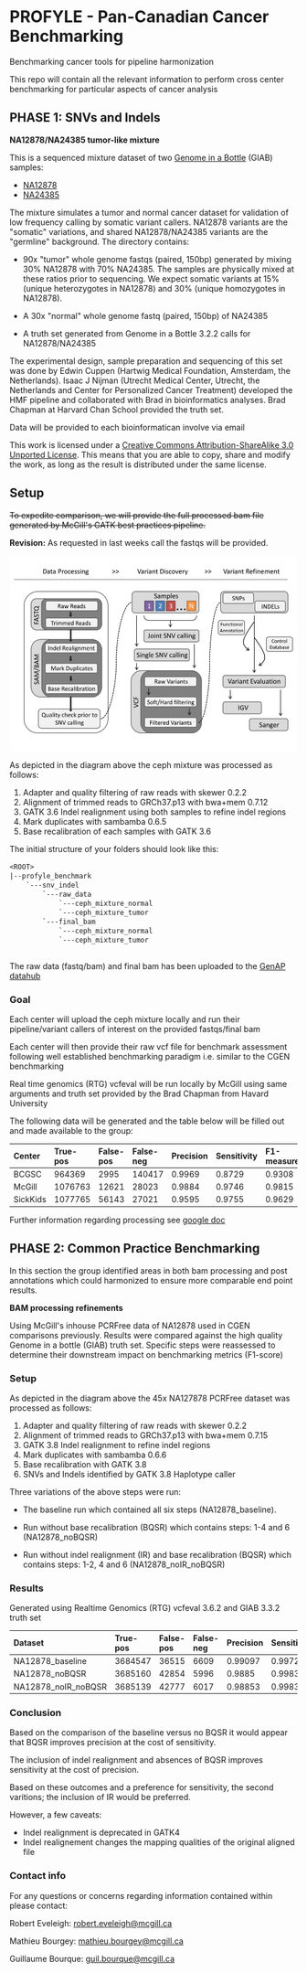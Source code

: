 # PROFYLE - Pan-Canadian Cancer Benchmarking
Benchmarking cancer tools for pipeline harmonization

This repo will contain all the relevant information to perform cross center benchmarking for particular aspects of cancer analysis

PHASE 1: SNVs and Indels
------------------------

**NA12878/NA24385 tumor-like mixture**

This is a sequenced mixture dataset of two [Genome in a Bottle](http://jimb.stanford.edu/giab/) (GIAB) samples:

- [NA12878](https://catalog.coriell.org/0/Sections/Search/Sample_Detail.aspx?Ref=GM12878&product=CC)
- [NA24385](https://catalog.coriell.org/0/Sections/Search/Sample_Detail.aspx?Ref=GM24385&product=CC)

The mixture simulates a tumor and normal cancer dataset for validation of low
frequency calling by somatic variant callers. NA12878 variants are the "somatic"
variations, and shared NA12878/NA24385 variants are the "germline" background.
The directory contains:

- 90x "tumor" whole genome fastqs (paired, 150bp) generated by mixing 30%
  NA12878 with 70% NA24385. The samples are physically mixed at these ratios
  prior to sequencing. We expect somatic variants at 15% (unique heterozygotes
  in NA12878) and 30% (unique homozygotes in NA12878).
  
- A 30x "normal" whole genome fastq (paired, 150bp) of NA24385

- A truth set generated from Genome in a Bottle 3.2.2 calls for NA12878/NA24385

The experimental design, sample preparation and sequencing of this set was done
by Edwin Cuppen (Hartwig Medical Foundation, Amsterdam, the Netherlands). Isaac
J Nijman (Utrecht Medical Center, Utrecht, the Netherlands and Center for
Personalized Cancer Treatment) developed the HMF pipeline and collaborated with
Brad in bioinformatics analyses. Brad Chapman at Harvard Chan School provided
the truth set.

Data will be provided to each bioinformatican involve via email

This work is licensed under a [Creative Commons Attribution-ShareAlike 3.0 Unported License](http://creativecommons.org/licenses/by-sa/3.0/deed.en_US). This means that you are able to copy, share and modify the work, as long as the result is distributed under the same license.

## Setup

~~To expedite comparison, we will provide the full processed bam file generated by McGill's GATK best practices pipeline.~~

**Revision:** As requested in last weeks call the fastqs will be provided.

![Data processing diagram](img/dnaseq_pipeline.jpg)

As depicted in the diagram above the ceph mixture was processed as follows:
1. Adapter and quality filtering of raw reads with skewer 0.2.2
2. Alignment of trimmed reads to GRCh37.p13 with bwa+mem 0.7.12
3. GATK 3.6 Indel realignment using both samples to refine indel regions
4. Mark duplicates with sambamba 0.6.5
5. Base recalibration of each samples with GATK 3.6

The initial structure of your folders should look like this:
```
<ROOT>
|--profyle_benchmark
    `---snv_indel
        `---raw_data
            `---ceph_mixture_normal
            `---ceph_mixture_tumor
        `---final_bam
            `---ceph_mixture_normal
            `---ceph_mixture_tumor
    
```

The raw data (fastq/bam) and final bam has been uploaded to the [GenAP datahub](https://datahub-l3w01g9s.udes.genap.ca/profyle_benchmark/)

### Goal

Each center will upload the ceph mixture locally and run their pipeline/variant callers of interest on the provided fastqs/final bam

Each center will then provide their raw vcf file for benchmark assessment following well established benchmarking paradigm i.e. similar to the CGEN benchmarking

Real time genomics (RTG) vcfeval will be run locally by McGill using same arguments and truth set provided by the Brad Chapman from Havard University

The following data will be generated and the table below will be filled out and made available to the group: 

|  Center  | True-pos | False-pos | False-neg | Precision | Sensitivity | F1-measure |
|:-------- |:-------- |:--------- |:--------- |:--------- |:----------- |:---------- |
| BCGSC    | 964369   | 2995      | 140417    | 0.9969    | 0.8729      | 0.9308     |
| McGill   | 1076763  | 12621     | 28023     | 0.9884    | 0.9746      | 0.9815     |
| SickKids | 1077765  | 56143     | 27021     | 0.9595    | 0.9755      | 0.9629     |

Further information regarding processing see [google doc](https://docs.google.com/spreadsheets/d/1Q_YhYl_vkF8nNmNsZplAWuKsmKJK8iojaNNqQD4Q78M/edit?usp=sharing)

PHASE 2: Common Practice Benchmarking
-------------------------------------

In this section the group identified areas in both bam processing and post annotations which could harmonized to ensure more comparable end point results.

**BAM processing refinements**

Using McGill's inhouse PCRFree data of NA12878 used in CGEN comparisons previously. Results were compared against the high quality Genome in a bottle (GIAB) truth set. Specific steps were reassessed to determine their downstream impact on benchmarking metrics (F1-score)

### Setup

As depicted in the diagram above the 45x NA127878 PCRFree dataset was processed as follows:
1. Adapter and quality filtering of raw reads with skewer 0.2.2
2. Alignment of trimmed reads to GRCh37.p13 with bwa+mem 0.7.15
3. GATK 3.8 Indel realignment to refine indel regions
4. Mark duplicates with sambamba 0.6.6
5. Base recalibration with GATK 3.8
6. SNVs and Indels identified by GATK 3.8 Haplotype caller   

Three variations of the above steps were run:  
 - The baseline run which contained all six steps (NA12878_baseline).   

 - Run without base recalibration (BQSR) which contains steps: 1-4 and 6 (NA12878_noBQSR)
 
 - Run without indel realignment (IR) and base recalibration (BQSR) which contains steps: 1-2, 4 and 6 (NA12878_noIR_noBQSR)

### Results

Generated using Realtime Genomics (RTG) vcfeval 3.6.2 and GIAB 3.3.2 truth set

|       Dataset       | True-pos | False-pos | False-neg | Precision | Sensitivity | F1-measure |
|:------------------- |:-------- |:--------- |:--------- |:--------- |:----------- |:---------- |
| NA12878_baseline    | 3684547  | 36515     | 6609      | 0.99097   | 0.9972      | 0.99408    |
| NA12878_noBQSR      | 3685160  | 42854     | 5996      | 0.9885    | 0.99838     | 0.99342    |
| NA12878_noIR_noBQSR | 3685139  | 42777     | 6017      | 0.98853   | 0.99837     | 0.99342    |


### Conclusion

Based on the comparison of the baseline versus no BQSR it would appear that BQSR improves precision at the cost of sensitivity. 

The inclusion of indel realignment and absences of BQSR improves sensitivity at the cost of precision.

Based on these outcomes and a preference for sensitivity, the second varitions; the inclusion of IR would be preferred.  

However, a few caveats:
 - Indel realignment is deprecated in GATK4
 - Indel realignement changes the mapping qualities of the original aligned file

### Contact info
For any questions or concerns regarding information contained within please contact: 

Robert Eveleigh: robert.eveleigh@mcgill.ca

Mathieu Bourgey: mathieu.bourgey@mcgill.ca

Guillaume Bourque: guil.bourque@mcgill.ca

